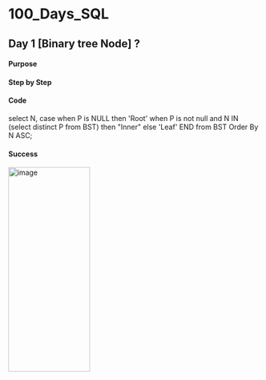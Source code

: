 # 100\_Days\_SQL

## Day 1 [Binary tree Node] ?

#### Purpose
> 

#### Step by Step
> 

#### Code
select
N,
    case 
        when P is NULL then 'Root'
        when P is not null and N IN (select distinct P from BST) then "Inner"
        else 'Leaf'
    END
from BST
Order By N ASC;


#### Success

<img width="163" height="408" alt="image" src="https://github.com/user-attachments/assets/149bfd0a-936e-490f-9fea-7b3ce90e44f6" />
